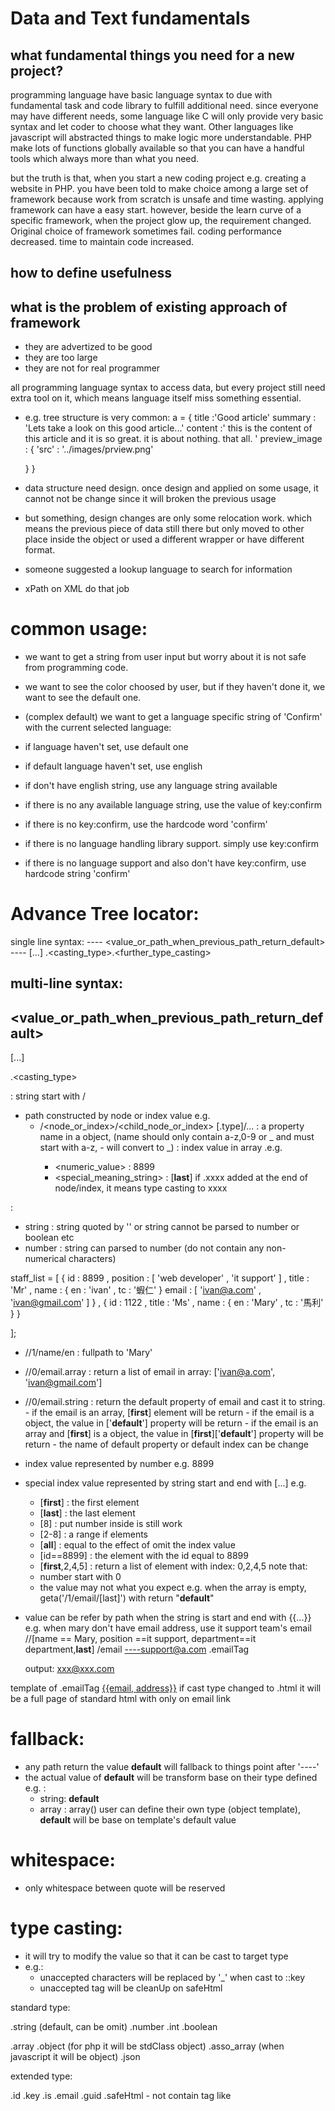Data and Text fundamentals
==========================

what fundamental things you need for a new project?
---------------------------------------------------

programming language have basic language syntax to due with fundamental task and
code library to fulfill additional need. since everyone may
have different needs, some language like C will only provide very basic syntax
and let coder to choose what they want. Other languages like javascript will
abstracted things to make logic more understandable. PHP make lots of functions
globally available so that you can have a handful tools which always more than
what you need.

but the truth is that, when you start a new coding project e.g. creating a website
in PHP. you have been told to make choice among a large set of framework because
work from scratch is unsafe and time wasting. applying framework can have a easy
start. however, beside the learn curve of a specific framework, when the project glow up,
the requirement changed. Original choice of framework sometimes fail. coding
performance decreased. time to maintain code increased.

how to define usefulness
------------------------

what is the problem of existing approach of framework
-----------------------------------------------------

- they are advertized to be good
- they are too large
- they are not for real programmer



all programming language syntax to access data, but every project still need extra
tool on it, which means language itself miss something essential.

- e.g. tree structure is very common:
a = {
  title   :'Good article'
  summary : 'Lets take a look on this good article...'
  content :'
    this is the content of this article and it is so great. it is about nothing. that all.
  '
  preview_image : {
    'src' : '../images/prview.png'

  }
}

- data structure need design. once design and applied on some usage, it cannot not
be change since it will broken the previous usage

- but something, design changes are only some relocation work. which means the
previous piece of data still there but only moved to other place inside the object
or used a different wrapper or have different format.

- someone suggested a lookup language to search for information

- xPath on XML do that job

common usage:
============
- we want to get a string from user input but worry about it is not safe from programming code.

- we want to see the color choosed by user, but if they haven't done it,
 we want to see the default one.

- (complex default)
we want to get a language specific string of 'Confirm' with the current selected language:
- if language haven't set, use default one
- if default language haven't set, use english
- if don't have english string, use any language string available
- if there is no any available language string, use the value of key:confirm
- if there is no key:confirm, use the hardcode word 'confirm'
- if there is no language handling library support. simply use key:confirm
- if there is no language support and also don't have key:confirm, use hardcode string 'confirm'


Advance Tree locator:
=====================
single line syntax:
<path> ---- <value_or_path_when_previous_path_return_default> ---- [...] .<casting_type>.<further_type_casting>

multi-line syntax:
<path>
----------
<value_or_path_when_previous_path_return_default>
----------
[...]

.<casting_type>


<path> : string start with /
  - path constructed by node or index value e.g.
    - /<node_or_index>/<child_node_or_index> [.type]/...
      <node>  : a property name in a object, (name should only contain a-z,0-9 or _ and must start with a-z, - will convert to _)
      <index> : index value in array .e.g.
        - <numeric_value>          : 8899
        - <special_meaning_string> : [__last__]
      if .xxxx added at the end of node/index, it means type casting to xxxx

<value> :
- string : string quoted by '' or string cannot be parsed to number or boolean etc
- number : string can parsed to number (do not contain any non-numerical characters)


staff_list = [
{
  id : 8899
  , position : [
    'web developer'
    , 'it support'
  ]
  , title : 'Mr'
  , name : {
    en : 'ivan'
    , tc : '蝦仁'
  }
  email : [
    'ivan@a.com'
    , 'ivan@gmail.com'
  ]
}
, {
  id : 1122
  , title : 'Ms'
  , name : {
    en : 'Mary'
    , tc : '馬利'
  }
}

];

- //1/name/en       : fullpath to 'Mary'
- //0/email.array   : return a list of email in array: ['ivan@a.com', 'ivan@gmail.com']
- //0/email.string  : return the default property of email and cast it to string.
                      - if the email is an array, [__first__] element will be return
                      - if the email is a object, the value in ['__default__'] property will be return
                      - if the email is an array and [__first__] is a object, the
                        value in [__first__]['__default__'] property will be return
                      - the name of default property or default index can be change

- index value represented by number e.g. 8899
- special index value represented by string start and end with [...] e.g.
  - [__first__] : the first element
  - [__last__]  : the last element
  - [8]     : put number inside is still work
  - [2-8]   : a range if elements
  - [__all__]   : equal to the effect of omit the index value
  - [id==8899] : the element with the id equal to 8899
  - [__first__,2,4,5] : return a list of element with index: 0,2,4,5
  note that:
  - number start with 0
  - the value may not what you expect
    e.g. when the array is empty, geta('/1/email/[last]') with return "__default__"


- value can be refer by path when the string is start and end with {{...}}
  e.g. when mary don't have email address, use it support team's email
  //[name == Mary, position ==it support, department==it department,__last__]
    /email
      ----support@a.com
  .emailTag

  output:
  <a href="mailto:xxx@xxx.com">xxx@xxx.com</a>

template of .emailTag
<a href="mailto:{{email, address}}">{{email, address}}</a>
if cast type changed to .html it will be a full page of standard html with only on email link

fallback:
=========
- any path return the value __default__ will fallback to things point after '----'
- the actual value of __default__ will be transform base on their type defined
  e.g. :
  - string: __default__
  - array : array()
  user can define their own type (object template), __default__ will be base on template's default value

whitespace:
===========
- only whitespace between quote will be reserved

type casting:
=============
- it will try to modify the value so that it can be cast to target type
- e.g.:
  - unaccepted characters will be replaced by '_' when cast to ::key
  - unaccepted tag will be cleanUp on safeHtml


standard type:

.string (default, can be omit)
.number
.int
.boolean

.array
.object (for php it will be stdClass object)
.asso_array (when javascript it will be object)
.json

extended type:

.id
.key
.is
.email
.guid
.safeHtml      - not contain tag like <script>
.cleanHtmlNode -
.html  - full html page outout

.string_list
.number_list
.int_list
.boolean_list
.id_list
.key_list
.is_list
.email_list
.guid_list


template:
=========
- a string which have markup to represent a variable {{...}}
- variable can be pointed by a path or literal value.
- string marked as __???__ have special function:
  - direct access some global available value
  - programmatic value not be accessable by path e.g. :
    - the current key for this value
    - the name of parent node for this key
  - special tag/attribute removal process

- since template can be without variable, that means very template can be a pain string
- we can extended the meaning of string become: very string should be a template:
  e.g. :
  /lang_dict/ui_btn/submit/en --> 'submit'
  /ui/contact/form/submit_btn  can pointed to --> 'please {{/lang_dict/ui_btn/submit}}'


- ordinary template always have a fixed set of property to access. but data always
  a various morphing. to due with this situation, some tool using name mapping on
  data. some simply provide another template which almost the same as original but
  with some property name changed.

- we use: node collection, node lookup, default __first__ in array to provide
  multiply property name options. syntax:
  {{[name1,name2,...].castType}}
  e.g. a link tag with img inside will server the following purposes:
  1. thumbnail of the fullsize image, link to the fullsize image
  2. video poster_frame of video, link to the video
  3. shortcut of a url, link to a page
  1.:
    - image_large_url
    - image_small_url
    - title

  2.:
    - video_url
    - poster_url
    - title
  3.:
    - link_url
    - thumbnail_url
    - name

the following template will serve the above 3 types of data without change a line of code:

<!--start_link-->

<a class="__nodeName__" href="{{[image_large_url, video_url, link_url].url-->__remove_link__}}" title="{{[title, name, __remove_htmlAttr__].htmlAttr}}">
  <!--start_img-->
  <img src="{{[image_small_url, poster_url, thumbnail_url, '__remove_img__'].url}}"/ alt="{{[title,name].htmlAttr----__remove_htmlAttr__}}">
  <!--end_img-->
</a>

<!--alt_link-->

<span class="__nodeName__">
  <img src="__webRoot__/images/place_holder.png" />
</span>

<!--end_link-->

__webRoot__
__nodeName__
__nodePath__
__first__ (first property or index)
__last__  (last property)
__all__   (all property)
__default__
__remove_htmlAttr__
__remove_XXXX__ ( <!--start_XXXX--> / <!--alt_link--> / <!--end_XXXX--> )
